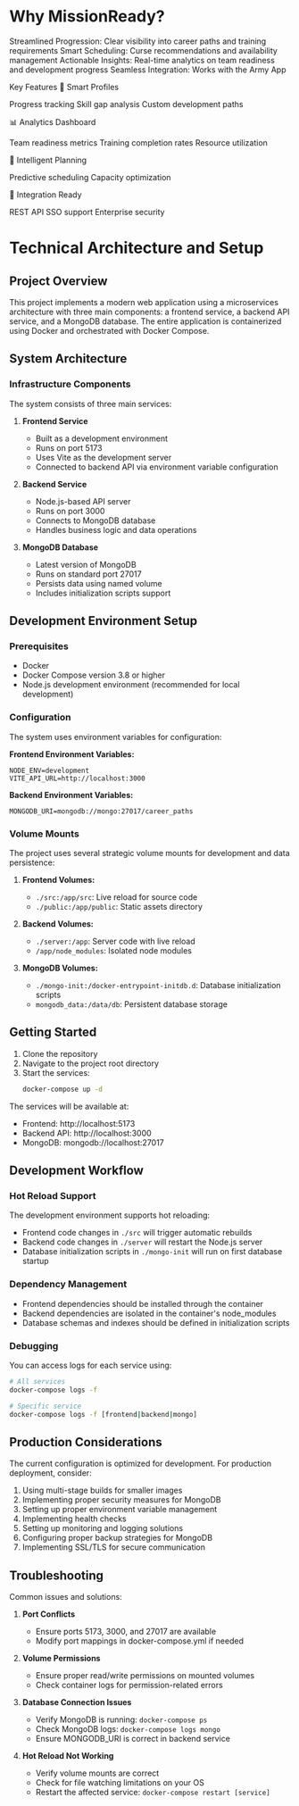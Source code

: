 # Why MissionReady?

Streamlined Progression: Clear visibility into career paths and training requirements
Smart Scheduling: Curse recommendations and availability management
Actionable Insights: Real-time analytics on team readiness and development progress
Seamless Integration: Works with the Army App

Key Features
🎯 Smart Profiles

Progress tracking
Skill gap analysis
Custom development paths

📊 Analytics Dashboard

Team readiness metrics
Training completion rates
Resource utilization

🤖 Intelligent Planning

Predictive scheduling
Capacity optimization

🔄 Integration Ready

REST API
SSO support
Enterprise security

# Technical Architecture and Setup

## Project Overview

This project implements a modern web application using a microservices architecture with three main components: a frontend service, a backend API service, and a MongoDB database. The entire application is containerized using Docker and orchestrated with Docker Compose.

## System Architecture

### Infrastructure Components

The system consists of three main services:

1. **Frontend Service**
   - Built as a development environment
   - Runs on port 5173
   - Uses Vite as the development server
   - Connected to backend API via environment variable configuration

2. **Backend Service**
   - Node.js-based API server
   - Runs on port 3000
   - Connects to MongoDB database
   - Handles business logic and data operations

3. **MongoDB Database**
   - Latest version of MongoDB
   - Runs on standard port 27017
   - Persists data using named volume
   - Includes initialization scripts support

## Development Environment Setup

### Prerequisites

- Docker
- Docker Compose version 3.8 or higher
- Node.js development environment (recommended for local development)

### Configuration

The system uses environment variables for configuration:

**Frontend Environment Variables:**
```env
NODE_ENV=development
VITE_API_URL=http://localhost:3000
```

**Backend Environment Variables:**
```env
MONGODB_URI=mongodb://mongo:27017/career_paths
```

### Volume Mounts

The project uses several strategic volume mounts for development and data persistence:

1. **Frontend Volumes:**
   - `./src:/app/src`: Live reload for source code
   - `./public:/app/public`: Static assets directory

2. **Backend Volumes:**
   - `./server:/app`: Server code with live reload
   - `/app/node_modules`: Isolated node modules

3. **MongoDB Volumes:**
   - `./mongo-init:/docker-entrypoint-initdb.d`: Database initialization scripts
   - `mongodb_data:/data/db`: Persistent database storage

## Getting Started

1. Clone the repository
2. Navigate to the project root directory
3. Start the services:
   ```bash
   docker-compose up -d
   ```

The services will be available at:
- Frontend: http://localhost:5173
- Backend API: http://localhost:3000
- MongoDB: mongodb://localhost:27017

## Development Workflow

### Hot Reload Support

The development environment supports hot reloading:
- Frontend code changes in `./src` will trigger automatic rebuilds
- Backend code changes in `./server` will restart the Node.js server
- Database initialization scripts in `./mongo-init` will run on first database startup

### Dependency Management

- Frontend dependencies should be installed through the container
- Backend dependencies are isolated in the container's node_modules
- Database schemas and indexes should be defined in initialization scripts

### Debugging

You can access logs for each service using:
```bash
# All services
docker-compose logs -f

# Specific service
docker-compose logs -f [frontend|backend|mongo]
```

## Production Considerations

The current configuration is optimized for development. For production deployment, consider:

1. Using multi-stage builds for smaller images
2. Implementing proper security measures for MongoDB
3. Setting up proper environment variable management
4. Implementing health checks
5. Setting up monitoring and logging solutions
6. Configuring proper backup strategies for MongoDB
7. Implementing SSL/TLS for secure communication

## Troubleshooting

Common issues and solutions:

1. **Port Conflicts**
   - Ensure ports 5173, 3000, and 27017 are available
   - Modify port mappings in docker-compose.yml if needed

2. **Volume Permissions**
   - Ensure proper read/write permissions on mounted volumes
   - Check container logs for permission-related errors

3. **Database Connection Issues**
   - Verify MongoDB is running: `docker-compose ps`
   - Check MongoDB logs: `docker-compose logs mongo`
   - Ensure MONGODB_URI is correct in backend service

4. **Hot Reload Not Working**
   - Verify volume mounts are correct
   - Check for file watching limitations on your OS
   - Restart the affected service: `docker-compose restart [service]`
